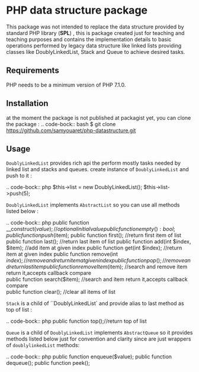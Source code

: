 PHP data structure package
==========================

This package was not intended to replace the data structure provided by standard PHP library
(**SPL**) , this is package created just for teaching and teaching purposes and contains the
implementation details to basic operations performed by legacy data structure like linked lists providing classes like DoublyLinkedList, Stack and Queue to achieve desired tasks.


Requirements
------------

PHP needs to be a minimum version of PHP 7.1.0.

Installation
------------

at the moment the package is not published at packagist yet, you can clone the package :
.. code-bock:: bash
  $ git clone https://github.com/samyouaret/php-datastructure.git

Usage
------------

``DoublyLinkedList`` provides rich api the perform mostly tasks needed by linked list 
and stacks and queues.
create instance of ``DoublyLinkedList`` and push to it :

.. code-bock:: php
        $this->list = new DoublyLinkedList();
        $this->list->push(5);

``DoublyLinkedList`` implements ``AbstractList`` so you can use all methods listed below :

.. code-bock:: php
    public function __construct($value); // optional initial value
    public function empty(): bool;
    public function push($item); 
    public function first(); //return first item of list
    public function last();  //return last item of list
    public function add(int $index, $item); //add item at given index
    public function get(int $index);  //return item at given index
    public function remove(int $index); //remove and return item at given index
    public function pop();  //remove and return last item
    public function removeItem($item); //search and remove item return it,accepts callback compare     
    public function search($item); //search and item return it,accepts callback compare     
    public function clear(); //clear all items of list

``Stack`` is a child of ``DoublyLinkedList` and provide alias to last method as top of list :

.. code-bock:: php
           public function top();//return top of list

``Queue`` is a child of ``DoublyLinkedList`` implements ``AbstractQueue`` so it provides methods listed below just for convention and clarity since are just wrappers of ``doublylinkedList`` methods:

.. code-bock:: php
    public function enqueue($value);
    public function dequeue();
    public function peek();